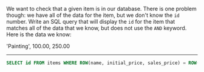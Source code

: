 We want to check that a given item is in our database. There is one problem though: we have all of the data for the item, but we don't know the `id` number. Write an SQL query that will display the `id` for the item that matches all of the data that we know, but does not use the `AND` keyword. Here is the data we know:

'Painting', 100.00, 250.00

---------------------------

```sql
SELECT id FROM items WHERE ROW(name, initial_price, sales_price) = ROW('Painting', 100.00, 250.00);
```